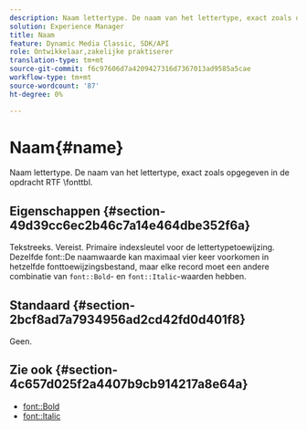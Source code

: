 ```yaml
---
description: Naam lettertype. De naam van het lettertype, exact zoals opgegeven in de opdracht RTF \fonttbl.
solution: Experience Manager
title: Naam
feature: Dynamic Media Classic, SDK/API
role: Ontwikkelaar,zakelijke praktiserer
translation-type: tm+mt
source-git-commit: f6c97606d7a4209427316d7367013ad9585a5cae
workflow-type: tm+mt
source-wordcount: '87'
ht-degree: 0%

---
```



# Naam{#name}

Naam lettertype. De naam van het lettertype, exact zoals opgegeven in de opdracht RTF \fonttbl.

## Eigenschappen {#section-49d39cc6ec2b46c7a14e464dbe352f6a}

Tekstreeks. Vereist. Primaire indexsleutel voor de lettertypetoewijzing. Dezelfde font::De naamwaarde kan maximaal vier keer voorkomen in hetzelfde fonttoewijzingsbestand, maar elke record moet een andere combinatie van `font::Bold`- en `font::Italic`-waarden hebben.

## Standaard {#section-2bcf8ad7a7934956ad2cd42fd0d401f8}

Geen.

## Zie ook {#section-4c657d025f2a4407b9cb914217a8e64a}

* [font::Bold](r-bold-font.md#reference_F7B017EF67574A29ABFC3954AB64159C)
* [font::Italic](r-italic-font.md#reference_DC04A532B34A41AF81B0B9644ACFAAD6)
